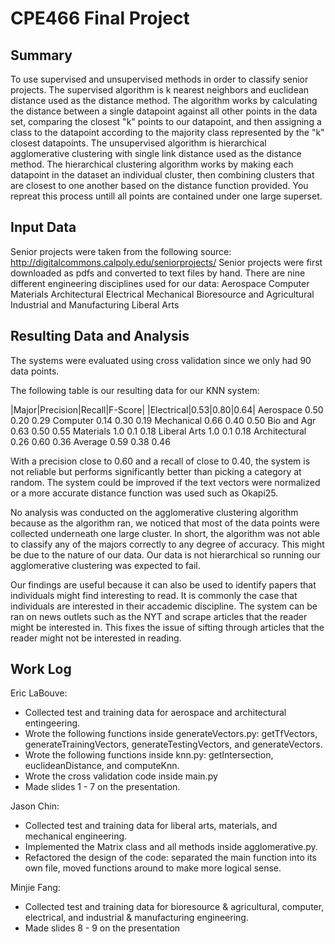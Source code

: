 # CPE466 Final Project

## Summary
To use supervised and unsupervised methods in order to classify senior projects. The supervised algorithm is k nearest neighbors and euclidean distance used as the distance method. The algorithm works by calculating the distance between a single datapoint against all other points in the data set, comparing the closest "k" points to our datapoint, and then assigning a class to the datapoint according to the majority class represented by the "k" closest datapoints. The unsupervised algorithm is hierarchical agglomerative clustering with single link distance used as the distance method. The hierarchical clustering algorithm works by making each datapoint in the dataset an individual cluster, then combining clusters that are closest to one another based on the distance function provided. You repreat this process untill all points are contained under one large superset.

## Input Data
Senior projects were taken from the following source: http://digitalcommons.calpoly.edu/seniorprojects/ 
Senior projects were first downloaded as pdfs and converted to text files by hand.
There are nine different engineering disciplines used for our data: 
Aerospace
Computer
Materials
Architectural
Electrical
Mechanical
Bioresource and Agricultural
Industrial and Manufacturing
Liberal Arts

## Resulting Data and Analysis
The systems were evaluated using cross validation since we only had 90 data points.

The following table is our resulting data for our KNN system:

|Major|Precision|Recall|F-Score|
|Electrical|0.53|0.80|0.64|
Aerospace     0.50        0.20      0.29
Computer      0.14        0.30      0.19
Mechanical    0.66        0.40      0.50
Bio and Agr   0.63        0.50      0.55
Materials     1.0         0.1       0.18
Liberal Arts  1.0         0.1       0.18
Architectural 0.26       0.60      0.36
Average       0.59        0.38      0.46

With a precision close to 0.60 and a recall of close to 0.40, the system is not reliable but performs significantly better than picking a category at random. The system could be improved if the text vectors were normalized or a more accurate distance function was used such as Okapi25. 

No analysis was conducted on the agglomerative clustering algorithm because as the algorithm ran, we noticed that most of the data points were collected underneath one large cluster. In short, the algorithm was not able to classify any of the majors correctly to any degree of accuracy. This might be due to the nature of our data. Our data is not hierarchical so running our agglomerative clustering was expected to fail.

Our findings are useful because it can also be used to identify papers that individuals might find interesting to read. It is commonly the case that individuals are interested in their accademic discipline. The system can be ran on news outlets such as the NYT and scrape articles that the reader might be interested in. This fixes the issue of sifting through articles that the reader might not be interested in reading.

## Work Log
Eric LaBouve:
- Collected test and training data for aerospace and architectural entingeering.
- Wrote the following functions inside generateVectors.py: getTfVectors, generateTrainingVectors, generateTestingVectors, and generateVectors.
- Wrote the following functions inside knn.py: getIntersection, euclideanDistance, and computeKnn.
- Wrote the cross validation code inside main.py
- Made slides 1 - 7 on the presentation.

Jason Chin:
- Collected test and training data for liberal arts, materials, and mechanical engineering.
- Implemented the Matrix class and all methods inside agglomerative.py.
- Refactored the design of the code: separated the main function into its own file, moved functions around to make more logical sense.

Minjie Fang:
- Collected test and training data for bioresource & agricultural, computer, electrical, and industrial & manufacturing engineering.
- Made slides 8 - 9 on the presentation
